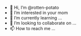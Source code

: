 - 👋 Hi, I’m @rotten-potato
- 👀 I’m interested in your mom
- 🌱 I’m currently learning ...
- 💞️ I’m looking to collaborate on ...
- 📫 How to reach me ...

<!---
rotten-potato/rotten-potato is a ✨ special ✨ repository because its `README.md` (this file) appears on your GitHub profile.
You can click the Preview link to take a look at your changes.
--->
